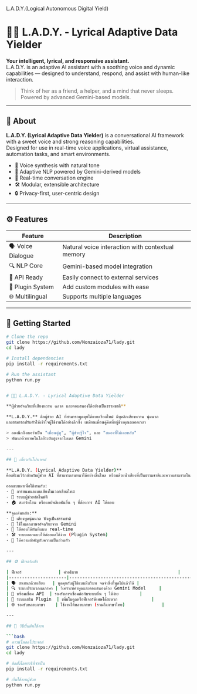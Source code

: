 L.A.D.Y.(Logical Autonomous Digital Yield)

# 👩‍💻 L.A.D.Y. - Lyrical Adaptive Data Yielder

**Your intelligent, lyrical, and responsive assistant.**  
L.A.D.Y. is an adaptive AI assistant with a soothing voice and dynamic capabilities — designed to understand, respond, and assist with human-like interaction.

> Think of her as a friend, a helper, and a mind that never sleeps.  
> Powered by advanced Gemini-based models.

---

## 🧠 About

**L.A.D.Y. (Lyrical Adaptive Data Yielder)** is a conversational AI framework with a sweet voice and strong reasoning capabilities.  
Designed for use in real-time voice applications, virtual assistance, automation tasks, and smart environments.

- 🎤 Voice synthesis with natural tone  
- 🧠 Adaptive NLP powered by Gemini-derived models  
- 💬 Real-time conversation engine  
- 🛠️ Modular, extensible architecture  
- 🔒 Privacy-first, user-centric design

---

## ⚙️ Features

| Feature           | Description                                      |
|-------------------|--------------------------------------------------|
| 🗣️ Voice Dialogue | Natural voice interaction with contextual memory |
| 🔍 NLP Core       | Gemini-based model integration                   |
| 📡 API Ready      | Easily connect to external services              |
| 🧩 Plugin System  | Add custom modules with ease                     |
| 🌐 Multilingual   | Supports multiple languages                      |

---

## 🚀 Getting Started

```bash
# Clone the repo
git clone https://github.com/Nonzaioza71/lady.git
cd lady

# Install dependencies
pip install -r requirements.txt

# Run the assistant
python run.py


# 👩‍💻 L.A.D.Y. - Lyrical Adaptive Data Yielder

**ผู้ช่วยอัจฉริยะที่เสียงหวาน ฉลาด และตอบสนองได้อย่างเป็นธรรมชาติ**

**L.A.D.Y.** คือผู้ช่วย AI ที่สามารถพูดคุยได้แบบเรียลไทม์ มีบุคลิกเสียงหวาน นุ่มนวล  
และสามารถปรับตัวให้เข้าใจผู้ใช้งานได้อย่างลึกซึ้ง เหมือนเพื่อนคู่คิดที่อยู่ข้างคุณตลอดเวลา

> ลองนึกถึงเธอว่าเป็น "เพื่อนคู่หู", "ผู้ช่วยรู้ใจ", และ "สมองที่ไม่เคยหลับ"  
> พัฒนาด้วยเทคโนโลยีระดับสูงจากโมเดล Gemini

---

## 🧠 เกี่ยวกับโปรเจกต์

**L.A.D.Y. (Lyrical Adaptive Data Yielder)**  
คือเฟรมเวิร์กสำหรับผู้ช่วย AI ที่สามารถสนทนาได้อย่างลื่นไหล พร้อมด้วยน้ำเสียงที่เป็นธรรมชาติและความสามารถในการวิเคราะห์ข้อมูลขั้นสูง

ออกแบบมาเพื่อใช้งานกับ:
- 💬 การสนทนาแบบเสียงในเวลาเรียลไทม์  
- 🤖 ระบบผู้ช่วยอัตโนมัติ  
- 🏠 สมาร์ทโฮม หรือแอปพลิเคชันอื่น ๆ ที่ต้องการ AI โต้ตอบ

**จุดเด่นหลัก:**
- 🎤 เสียงพูดนุ่มนวล ฟังดูเป็นธรรมชาติ  
- 🧠 ใช้โมเดลภาษาอัจฉริยะจาก Gemini  
- 💬 โต้ตอบได้ทันทีแบบ real-time  
- 🛠️ ระบบออกแบบให้ต่อยอดได้ง่าย (Plugin System)  
- 🔐 ให้ความสำคัญกับความเป็นส่วนตัว

---

## ⚙️ ฟีเจอร์หลัก

| ฟีเจอร์              | คำอธิบาย                                      |
|----------------------|-----------------------------------------------|
| 🗣️ สนทนาด้วยเสียง   | พูดคุยกับผู้ใช้แบบมีบริบท จดจำสิ่งที่พูดไปแล้วได้ |
| 🔍 ระบบประมวลผลภาษา | วิเคราะห์คำพูดและตอบสนองด้วย Gemini Model     |
| 📡 พร้อมเชื่อม API  | รองรับการเชื่อมต่อกับระบบอื่น ๆ ได้ง่าย        |
| 🧩 ระบบเสริม Plugin  | เพิ่มโมดูลหรือฟีเจอร์พิเศษได้สะดวก             |
| 🌐 รองรับหลายภาษา    | ใช้งานได้หลายภาษา (รวมถึงภาษาไทย)              |

---

## 🚀 วิธีเริ่มต้นใช้งาน

```bash
# ดาวน์โหลดโปรเจกต์
git clone https://github.com/Nonzaioza71/lady.git
cd lady

# ติดตั้งไลบรารีที่จำเป็น
pip install -r requirements.txt

# เริ่มใช้งานผู้ช่วย
python run.py
